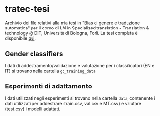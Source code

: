 # tratec-tesi
Archivio dei file relativi alla mia tesi in "Bias di genere e traduzione automatica" per il corso di LM in Specialized translation - Translation & technology @ DIT, Università di Bologna, Forlì.
La tesi completa è disponibile [qui](https://amslaurea.unibo.it/id/eprint/32051). 

## Gender classifiers
I dati di addestramento/validazione e valutazione per i classificatori (EN e IT) si trovano nella cartella `gc_training_data`.

## Esperimenti di adattamento
I dati utilizzati negli esperimenti si trovano nella cartella `data`, contenente i dati utilizzati per addestrare (train.csv, val.csv e MT.csv) e valutare (test.csv) i modelli adattati.
